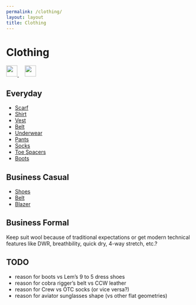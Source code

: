 ```yaml
---
permalink: /clothing/
layout: layout
title: Clothing
---
```


<div class="center">

   <h1>Clothing</h1>
   
   <a href="https://github.com/StevenTammen/steventammen.github.io/edit/master/pages/clothing.md" target="_blank">
     <img src="https://steventammen.github.io/assets/images/GitHub.png" height="30" width="30">
   </a> &nbsp; &nbsp;
   
   <a href="http://prose.io/#StevenTammen/steventammen.github.io/edit/master/pages/clothing.md" target="_blank">
     <img src="https://steventammen.github.io/assets/images/Prose.png" height="30" width="30">
   </a>
   
</div>

## Everyday

- [Scarf](https://www.northxnorth.co/shop/merino-wool-kerchief)
- [Shirt](https://woolandprince.com/collections/dress-shirts/products/dress-shirt-blue-oxford)
- [Vest](http://www.ebay.com/itm/122552797379)
- [Belt](https://www.originalsoegear.com/collections/belts/products/cobra-riggers-belt-size-26-to-40-with-velcro-lining)
- [Underwear](https://www.yathletics.com/products/silverair-merino-wool-boxer-brief)
- [Pants](https://www.outerboro.cc/collections/mens-bottoms/products/staple-pants)
- [Socks](https://www.injinji.com/everyday-lightweight-crew-nuwool-black-small.html)
- [Toe Spacers](https://www.correcttoes.com/shop/correct-toes/correct-toes.html)
- [Boots](https://www.amazon.com/gp/product/B00AMLEPI0/)

## Business Casual

- [Shoes](https://www.lemsshoes.com/shop/mens-nine2five-black.html)
- [Belt](https://www.amazon.com/Ultimate-Concealed-Carry-Leather-Belt/dp/B01C297SQU/)
- [Blazer](https://www.outerboro.cc/collections/mens-outerwear/products/motile-breeze-blazer?variant=726030397)

## Business Formal

Keep suit wool because of traditional expectations or get modern technical features like DWR, breathbility, quick dry, 4-way stretch, etc.?

## TODO

- reason for boots vs Lem’s 9 to 5 dress shoes
- reason for cobra rigger’s belt vs CCW leather
- reason for Crew vs OTC socks (or vice versa?)
- reason for aviator sunglasses shape (vs other flat geometries)
